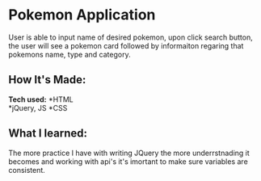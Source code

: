# Pokemon Application
User is able to input name of desired pokemon, upon click search button, the user will see a pokemon card followed by informaiton regaring that pokemons name, type and category. 


## How It's Made:

**Tech used:** 
*HTML  
*jQuery, JS
*CSS


## What I learned:
The more practice I have with writing JQuery the more underrstnading it becomes and working with api's it's imortant to make sure variables are consistent. 




